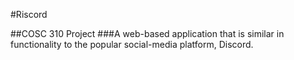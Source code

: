 #Riscord

##COSC 310 Project
###A web-based application that is similar in functionality to the popular social-media platform, Discord.
